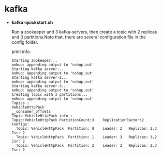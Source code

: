 # kafka

* **kafka-quickstart.sh**

  Run a zookeeper and 3 kafka-servers, then create a topic with 2 replicas and 3 partitions.Note that, there are several configuration file in the config folder.

  print info:

  ```
  Starting zookeeper...
  nohup: appending output to 'nohup.out'
  Starting kafka server...
  nohup: appending output to 'nohup.out'
  Starting kafka server-2...
  nohup: appending output to 'nohup.out'
  Starting kafka server-3...
  nohup: appending output to 'nohup.out'
  Creating topic with 3 partitions...
  nohup: appending output to 'nohup.out'
  Topics : 
  VehicleHttpPack
  __consumer_offsets
  Topic-VehicleHttpPack info : 
  Topic:VehicleHttpPack	PartitionCount:3	ReplicationFactor:2	Configs:
  	Topic: VehicleHttpPack	Partition: 0	Leader: 2	Replicas: 2,3	Isr: 2
  	Topic: VehicleHttpPack	Partition: 1	Leader: 3	Replicas: 3,2	Isr: 2
  	Topic: VehicleHttpPack	Partition: 2	Leader: 2	Replicas: 2,3	Isr: 2
  
  ```

  